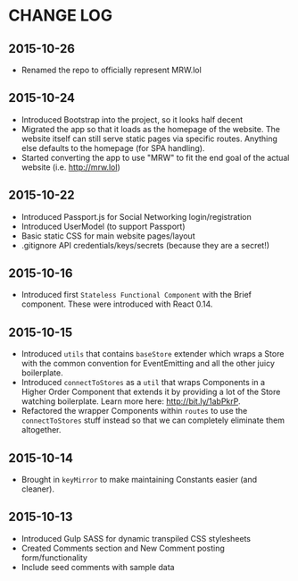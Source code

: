 # CHANGE LOG

## 2015-10-26
- Renamed the repo to officially represent MRW.lol

## 2015-10-24
- Introduced Bootstrap into the project, so it looks half decent
- Migrated the app so that it loads as the homepage of the website.  The website itself can still serve static pages via specific routes.  Anything else defaults to the homepage (for SPA handling).
- Started converting the app to use "MRW" to fit the end goal of the actual website (i.e. http://mrw.lol)

## 2015-10-22
- Introduced Passport.js for Social Networking login/registration
- Introduced UserModel (to support Passport)
- Basic static CSS for main website pages/layout
- .gitignore API credentials/keys/secrets (because they are a secret!)

## 2015-10-16
- Introduced first `Stateless Functional Component` with the Brief component.  These were introduced with React 0.14.

## 2015-10-15
- Introduced `utils` that contains `baseStore` extender which wraps a Store with the common convention for EventEmitting and all the other juicy boilerplate.
- Introduced `connectToStores` as a `util` that wraps Components in a Higher Order Component that extends it by providing a lot of the Store watching boilerplate.  Learn more here: http://bit.ly/1abPkrP.
- Refactored the wrapper Components within `routes` to use the `connectToStores` stuff instead so that we can completely eliminate them altogether.

## 2015-10-14
- Brought in `keyMirror` to make maintaining Constants easier (and cleaner).

## 2015-10-13
- Introduced Gulp SASS for dynamic transpiled CSS stylesheets
- Created Comments section and New Comment posting form/functionality
- Include seed comments with sample data
